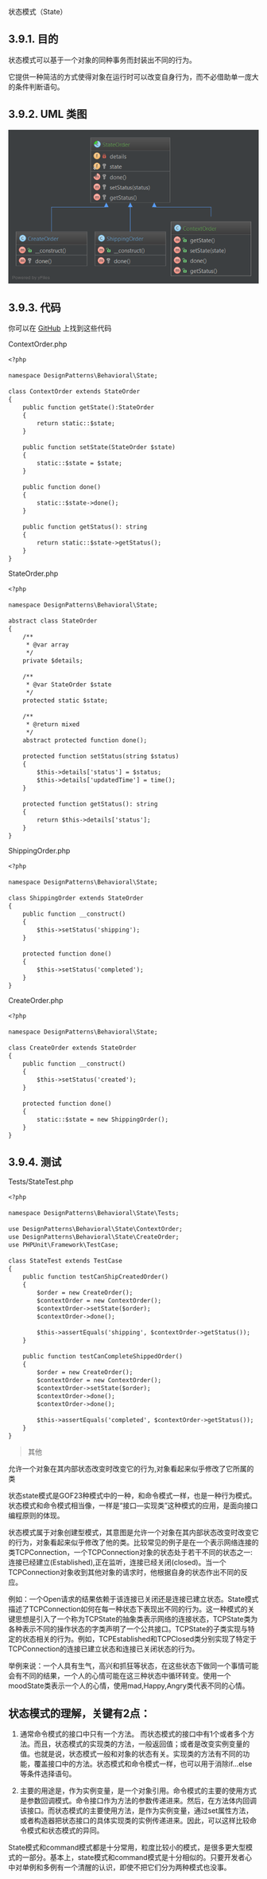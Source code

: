状态模式（State）

## 3.9.1. 目的
状态模式可以基于一个对象的同种事务而封装出不同的行为。

它提供一种简洁的方式使得对象在运行时可以改变自身行为，而不必借助单一庞大的条件判断语句。

## 3.9.2. UML 类图
![](/000-imgs/rkjnhCggA4.png)

## 3.9.3. 代码
你可以在  [GitHub](GitHub) 上找到这些代码

ContextOrder.php
```
<?php

namespace DesignPatterns\Behavioral\State;

class ContextOrder extends StateOrder
{
    public function getState():StateOrder
    {
        return static::$state;
    }

    public function setState(StateOrder $state)
    {
        static::$state = $state;
    }

    public function done()
    {
        static::$state->done();
    }

    public function getStatus(): string
    {
        return static::$state->getStatus();
    }
}
```

StateOrder.php
```
<?php

namespace DesignPatterns\Behavioral\State;

abstract class StateOrder
{
    /**
     * @var array
     */
    private $details;

    /**
     * @var StateOrder $state
     */
    protected static $state;

    /**
     * @return mixed
     */
    abstract protected function done();

    protected function setStatus(string $status)
    {
        $this->details['status'] = $status;
        $this->details['updatedTime'] = time();
    }

    protected function getStatus(): string
    {
        return $this->details['status'];
    }
}
```

ShippingOrder.php
```
<?php

namespace DesignPatterns\Behavioral\State;

class ShippingOrder extends StateOrder
{
    public function __construct()
    {
        $this->setStatus('shipping');
    }

    protected function done()
    {
        $this->setStatus('completed');
    }
}
```

CreateOrder.php
```
<?php

namespace DesignPatterns\Behavioral\State;

class CreateOrder extends StateOrder
{
    public function __construct()
    {
        $this->setStatus('created');
    }

    protected function done()
    {
        static::$state = new ShippingOrder();
    }
}
```

## 3.9.4. 测试
Tests/StateTest.php
```
<?php

namespace DesignPatterns\Behavioral\State\Tests;

use DesignPatterns\Behavioral\State\ContextOrder;
use DesignPatterns\Behavioral\State\CreateOrder;
use PHPUnit\Framework\TestCase;

class StateTest extends TestCase
{
    public function testCanShipCreatedOrder()
    {
        $order = new CreateOrder();
        $contextOrder = new ContextOrder();
        $contextOrder->setState($order);
        $contextOrder->done();

        $this->assertEquals('shipping', $contextOrder->getStatus());
    }

    public function testCanCompleteShippedOrder()
    {
        $order = new CreateOrder();
        $contextOrder = new ContextOrder();
        $contextOrder->setState($order);
        $contextOrder->done();
        $contextOrder->done();

        $this->assertEquals('completed', $contextOrder->getStatus());
    }
}
```
>其他

允许一个对象在其内部状态改变时改变它的行为,对象看起来似乎修改了它所属的类

状态state模式是GOF23种模式中的一种，和命令模式一样，也是一种行为模式。状态模式和命令模式相当像，一样是“接口—实现类”这种模式的应用，是面向接口编程原则的体现。 

状态模式属于对象创建型模式，其意图是允许一个对象在其内部状态改变时改变它的行为，对象看起来似乎修改了他的类。比较常见的例子是在一个表示网络连接的类TCPConnection，一个TCPConnection对象的状态处于若干不同的状态之一:连接已经建立(Established),正在监听，连接已经关闭(closed)。当一个TCPConnection对象收到其他对象的请求时，他根据自身的状态作出不同的反应。 

例如：一个Open请求的结果依赖于该连接已关闭还是连接已建立状态。State模式描述了TCPConnection如何在每一种状态下表现出不同的行为。这一种模式的关键思想是引入了一个称为TCPState的抽象类表示网络的连接状态，TCPState类为各种表示不同的操作状态的字类声明了一个公共接口。TCPState的子类实现与特定的状态相关的行为。例如，TCPEstablished和TCPClosed类分别实现了特定于TCPConnection的连接已建立状态和连接已关闭状态的行为。 

举例来说：一个人具有生气，高兴和抓狂等状态，在这些状态下做同一个事情可能会有不同的结果，一个人的心情可能在这三种状态中循环转变。使用一个moodState类表示一个人的心情，使用mad,Happy,Angry类代表不同的心情。 

## 状态模式的理解，关键有2点： 

1. 通常命令模式的接口中只有一个方法。 而状态模式的接口中有1个或者多个方法。而且，状态模式的实现类的方法，一般返回值；或者是改变实例变量的值。也就是说，状态模式一般和对象的状态有关。实现类的方法有不同的功能，覆盖接口中的方法。状态模式和命令模式一样，也可以用于消除if…else等条件选择语句。 

2. 主要的用途是，作为实例变量，是一个对象引用。命令模式的主要的使用方式是参数回调模式。命令接口作为方法的参数传递进来。然后，在方法体内回调该接口。而状态模式的主要使用方法，是作为实例变量，通过set属性方法，或者构造器把状态接口的具体实现类的实例传递进来。因此，可以这样比较命令模式和状态模式的异同。 

State模式和command模式都是十分常用，粒度比较小的模式，是很多更大型模式的一部分。基本上，state模式和command模式是十分相似的。只要开发者心中对单例和多例有一个清醒的认识，即使不把它们分为两种模式也没事。
